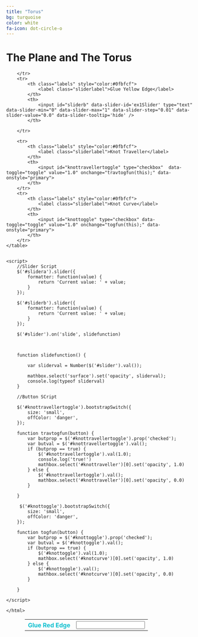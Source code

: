 ```yaml
---
title: "Torus"
bg: turquoise
color: white
fa-icon: dot-circle-o
---
```


    
# The Plane and The Torus

<!--
<aside style="width:100%;">
<div class="icontain"><iframe src="/TorusKnotFibration/visuals/toruswithtraveller.html"  frameborder="0" scrolling="no" ></iframe></div>
</aside>
-->

<html>
<table class="panel" style="margin-left: auto;
margin-right: auto; width:80%">
        <tr>
            <th class="labels" style="color:#0fbfcf">
                <label class="sliderlabel">Glue Red Edge</label>
            </th>
            <th>
                <input id="slidera" data-slider-id='ex1Slider' type="text" data-slider-min="0" data-slider-max="1" data-slider-step="0.01" data-slider-value="0.0" data-slider-tooltip='hide' />
            </th>

        </tr>
        <tr>
            <th class="labels" style="color:#0fbfcf">
                <label class="sliderlabel">Glue Yellow Edge</label>
            </th>
            <th>
                <input id="sliderb" data-slider-id='ex1Slider' type="text" data-slider-min="0" data-slider-max="1" data-slider-step="0.01" data-slider-value="0.0" data-slider-tooltip='hide' />
            </th>

        </tr>

        <tr>
            <th class="labels" style="color:#0fbfcf">
                <label class="sliderlabel">Knot Traveller</label>
            </th>
            <th>
                <input id="knottravellertoggle" type="checkbox"  data-toggle="toggle" value="1.0" onchange="travtogfun(this);" data-onstyle="primary">
            </th>
        </tr>
        <tr>
            <th class="labels" style="color:#0fbfcf">
                <label class="sliderlabel">Knot Curve</label>
            </th>
            <th>
                <input id="knottoggle" type="checkbox" data-toggle="toggle" value="1.0" onchange="togfun(this);" data-onstyle="primary">
            </th>
        </tr>
    </table>


    <script>
        //Slider Script
        $('#slidera').slider({
            formatter: function(value) {
                return 'Current value: ' + value;
            }
        });

        $('#sliderb').slider({
            formatter: function(value) {
                return 'Current value: ' + value;
            }
        });

        $('#slider').on('slide', slidefunction)



        function slidefunction() {

            var sliderval = Number($('#slider').val());

            mathbox.select('surface').set('opacity', sliderval);
            console.log(typeof sliderval)
        }

        //Button SCript

        $('#knottravellertoggle').bootstrapSwitch({
            size: 'small',
            offColor: 'danger',
        });

        function travtogfun(button) {
            var butprop = $('#knottravellertoggle').prop('checked');
            var butval = $('#knottravellertoggle').val();
            if (butprop == true) {
                $('#knottravellertoggle').val(1.0);
                console.log('true!')
                mathbox.select('#knottraveller')[0].set('opacity', 1.0)
            } else {
                $('#knottravellertoggle').val();
                mathbox.select('#knottraveller')[0].set('opacity', 0.0)
            }

        }
        
         $('#knottoggle').bootstrapSwitch({
            size: 'small',
            offColor: 'danger',
        });

        function togfun(button) {
            var butprop = $('#knottoggle').prop('checked');
            var butval = $('#knottoggle').val();
            if (butprop == true) {
                $('#knottoggle').val(1.0);
                mathbox.select('#knotcurve')[0].set('opacity', 1.0)
            } else {
                $('#knottoggle').val();
                mathbox.select('#knotcurve')[0].set('opacity', 0.0)
            }

        }

    </script>
    
    </html>
